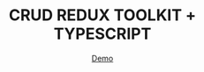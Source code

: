 <div align="center">

# CRUD REDUX TOOLKIT + TYPESCRIPT

<div align="center">
  
  [Demo](https://kevg1t.github.io/CRUD-Redux-Tremor-TypeScript/)
  
</div>